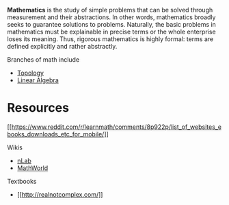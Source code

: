 **Mathematics** is the study of simple problems that can be solved through measurement and their abstractions. In other words, mathematics broadly seeks to guarantee solutions to problems. Naturally, the basic problems in mathematics must be explainable in precise terms or the whole enterprise loses its meaning. Thus, rigorous mathematics is highly formal: terms are defined explicitly and rather abstractly.




Branches of math include

* [Topology](./Topology/)
* [Linear Algebra](./Linear-Algebra/)


# Resources

[[https://www.reddit.com/r/learnmath/comments/8p922p/list_of_websites_ebooks_downloads_etc_for_mobile/]]

Wikis

* [nLab](https://ncatlab.org/nlab/show/HomePage)
* [MathWorld](https://mathworld.wolfram.com/)

Textbooks

* [[http://realnotcomplex.com/]]